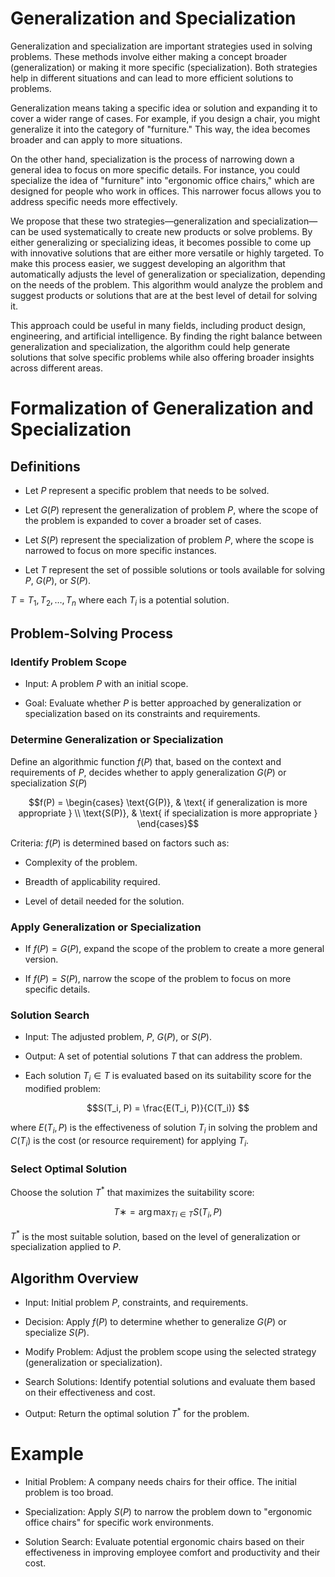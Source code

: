 # Generalization and Specialization

Generalization and specialization are important strategies used in solving problems. These methods involve either making a concept broader (generalization) or making it more specific (specialization). Both strategies help in different situations and can lead to more efficient solutions to problems.

Generalization means taking a specific idea or solution and expanding it to cover a wider range of cases. For example, if you design a chair, you might generalize it into the category of "furniture." This way, the idea becomes broader and can apply to more situations.

On the other hand, specialization is the process of narrowing down a general idea to focus on more specific details. For instance, you could specialize the idea of "furniture" into "ergonomic office chairs," which are designed for people who work in offices. This narrower focus allows you to address specific needs more effectively.

We propose that these two strategies—generalization and specialization—can be used systematically to create new products or solve problems. By either generalizing or specializing ideas, it becomes possible to come up with innovative solutions that are either more versatile or highly targeted. To make this process easier, we suggest developing an algorithm that automatically adjusts the level of generalization or specialization, depending on the needs of the problem. This algorithm would analyze the problem and suggest products or solutions that are at the best level of detail for solving it.

This approach could be useful in many fields, including product design, engineering, and artificial intelligence. By finding the right balance between generalization and specialization, the algorithm could help generate solutions that solve specific problems while also offering broader insights across different areas.


# Formalization of Generalization and Specialization

## Definitions

- Let $P$ represent a specific problem that needs to be solved.

- Let $G(P)$ represent the generalization of problem $P$, where the scope of the problem is expanded to cover a broader set of cases.

- Let $S(P)$ represent the specialization of problem $P$, where the scope is narrowed to focus on more specific instances.

- Let $T$ represent the set of possible solutions or tools available for solving $P$, $G(P)$, or $S(P)$.

$T = {T_1, T_2, \dots, T_n}$ where each $T_i$ is a potential solution.

## Problem-Solving Process

### Identify Problem Scope

- Input: A problem $P$ with an initial scope.

- Goal: Evaluate whether $P$ is better approached by generalization or specialization based on its constraints and requirements.

### Determine Generalization or Specialization

Define an algorithmic function $f(P)$ that, based on the context and requirements of $P$, decides whether to apply generalization $G(P)$ or specialization $S(P)$

```math
f(P) = 
\begin{cases} 
\text{G(P)}, & \text{ if generalization is more appropriate }  \\
\text{S(P)}, & \text{ if specialization is more appropriate }
\end{cases}
```

Criteria: $f(P)$ is determined based on factors such as:

- Complexity of the problem.

- Breadth of applicability required.

- Level of detail needed for the solution.

### Apply Generalization or Specialization
 
- If $f(P) = G(P)$, expand the scope of the problem to create a more general version.

- If $f(P) = S(P)$, narrow the scope of the problem to focus on more specific details.

### Solution Search

- Input: The adjusted problem, $P$, $G(P)$, or $S(P)$.

- Output: A set of potential solutions $T$ that can address the problem.

- Each solution $T_i \in T$ is evaluated based on its suitability score for the modified problem:

```math
S(T_i​, P) = \frac{E(T_i​, P)​}{C(T_i​)} 
```
 
 
where $E(T_i, P)$ is the effectiveness of solution $T_i$ in solving the problem and $C(T_i)$ is the cost (or resource requirement) for applying $T_i$.


### Select Optimal Solution

Choose the solution $T^*$ that maximizes the suitability score:

```math
T∗ = \arg\max_{Ti_​∈T} S(T_i, P)
```
 

$T^*$ is the most suitable solution, based on the level of generalization or specialization applied to $P$.

## Algorithm Overview

- Input: Initial problem $P$, constraints, and requirements.
  
- Decision: Apply $f(P)$ to determine whether to generalize $G(P)$ or specialize $S(P)$.
  
- Modify Problem: Adjust the problem scope using the selected strategy (generalization or specialization).
  
- Search Solutions: Identify potential solutions and evaluate them based on their effectiveness and cost.
  
- Output: Return the optimal solution $T^*$ for the problem.

# Example

- Initial Problem: A company needs chairs for their office. The initial problem is too broad.

- Specialization: Apply $S(P)$ to narrow the problem down to "ergonomic office chairs" for specific work environments.

- Solution Search: Evaluate potential ergonomic chairs based on their effectiveness in improving employee comfort and productivity and their cost.
